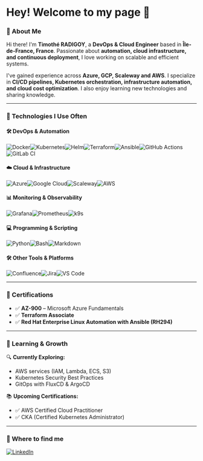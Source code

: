 # **Hey! Welcome to my page 👋**  

### **🚀 About Me**  
Hi there! I'm **Timothé RADIGOY**, a **DevOps & Cloud Engineer** based in **Île-de-France, France**. Passionate about **automation, cloud infrastructure, and continuous deployment**, I love working on scalable and efficient systems.  

I've gained experience across **Azure, GCP, Scaleway and AWS**. I specialize in **CI/CD pipelines, Kubernetes orchestration, infrastructure automation, and cloud cost optimization**. I also enjoy learning new technologies and sharing knowledge.  

---

### **🔧 Technologies I Use Often**  

#### **🛠 DevOps & Automation**  
![Docker](https://img.shields.io/badge/docker-%230db7ed.svg?style=for-the-badge&logo=docker&logoColor=white)![Kubernetes](https://img.shields.io/badge/kubernetes-%23326ce5.svg?style=for-the-badge&logo=kubernetes&logoColor=white)![Helm](https://img.shields.io/badge/Helm-0F1689?style=for-the-badge&logo=helm&logoColor=white)![Terraform](https://img.shields.io/badge/terraform-%235835CC.svg?style=for-the-badge&logo=terraform&logoColor=white)![Ansible](https://img.shields.io/badge/ansible-%231A1918.svg?style=for-the-badge&logo=ansible&logoColor=white)![GitHub Actions](https://img.shields.io/badge/github%20actions-%232671E5.svg?style=for-the-badge&logo=githubactions&logoColor=white)![GitLab CI](https://img.shields.io/badge/gitlab%20ci-%23181717.svg?style=for-the-badge&logo=gitlab&logoColor=white)  

#### **☁️ Cloud & Infrastructure**  
![Azure](https://img.shields.io/badge/Azure-0078D4?style=for-the-badge&logo=microsoftazure&logoColor=white)![Google Cloud](https://img.shields.io/badge/GoogleCloud-%234285F4.svg?style=for-the-badge&logo=google-cloud&logoColor=white)![Scaleway](https://img.shields.io/badge/Scaleway-%236F2CF6.svg?style=for-the-badge&logo=scaleway&logoColor=white)![AWS](https://img.shields.io/badge/AWS-%23FF9900.svg?style=for-the-badge&logo=amazonaws&logoColor=white)  

#### **📊 Monitoring & Observability**  
![Grafana](https://img.shields.io/badge/grafana-%23F46800.svg?style=for-the-badge&logo=grafana&logoColor=white)![Prometheus](https://img.shields.io/badge/Prometheus-E6522C?style=for-the-badge&logo=Prometheus&logoColor=white)![k9s](https://img.shields.io/badge/k9s-%232671E5.svg?style=for-the-badge)  

#### **💻 Programming & Scripting**  
![Python](https://img.shields.io/badge/python-3670A0?style=for-the-badge&logo=python&logoColor=ffdd54)![Bash](https://img.shields.io/badge/Bash-121011?style=for-the-badge&logo=gnu-bash&logoColor=white)![Markdown](https://img.shields.io/badge/Markdown-000000?style=for-the-badge&logo=markdown&logoColor=white)  


#### **🛠 Other Tools & Platforms**  
![Confluence](https://img.shields.io/badge/Confluence-172B4D?style=for-the-badge&logo=confluence&logoColor=white)![Jira](https://img.shields.io/badge/Jira-0052CC?style=for-the-badge&logo=jira&logoColor=white)![VS Code](https://img.shields.io/badge/VS%20Code-007ACC?style=for-the-badge&logo=visualstudiocode&logoColor=white)  

---

### **📖 Certifications**  
- ✅ **AZ-900** – Microsoft Azure Fundamentals  
- ✅ **Terraform Associate**  
- ✅ **Red Hat Enterprise Linux Automation with Ansible (RH294)**  

---

### **🎯 Learning & Growth**  

🔍 **Currently Exploring:**  
- AWS services (IAM, Lambda, ECS, S3)  
- Kubernetes Security Best Practices  
- GitOps with FluxCD & ArgoCD  

📚 **Upcoming Certifications:**  
- ✅ AWS Certified Cloud Practitioner  
- ✅ CKA (Certified Kubernetes Administrator)  

---

### **📌 Where to find me**  
[![LinkedIn](https://img.shields.io/badge/LinkedIn-%230077B5.svg?style=for-the-badge&logo=linkedin&logoColor=white)](https://www.linkedin.com/in/timothé-radigoy/)  
